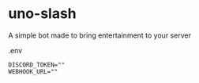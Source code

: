 # uno-slash
A simple bot made to bring entertainment to your server

.env
```
DISCORD_TOKEN=""
WEBHOOK_URL=""
```
